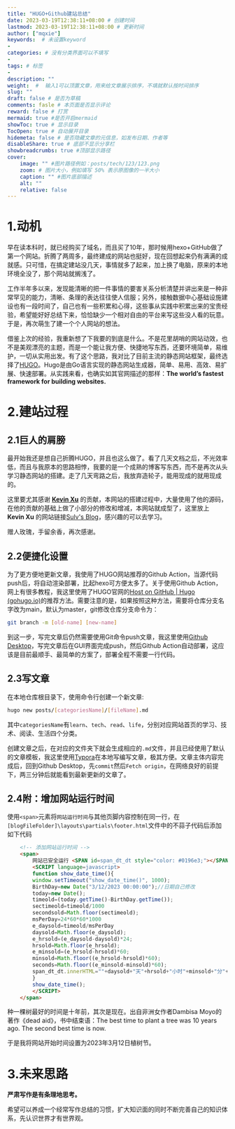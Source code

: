 ```yaml
---
title: "HUGO+Github建站总结" 
date: 2023-03-19T12:38:11+08:00 # 创建时间
lastmod: 2023-03-19T12:38:11+08:00 # 更新时间
author: ["mqxie"]
keywords:  # 未设置keyword
- 
categories: # 没有分类界面可以不填写
- 
tags: # 标签
- 
description: ""
weight:  #  输入1可以顶置文章，用来给文章展示排序，不填就默认按时间排序
slug: ""
draft: false # 是否为草稿
comments: fasle # 本页面是否显示评论
reward: false # 打赏
mermaid: true #是否开启mermaid
showToc: true # 显示目录
TocOpen: true # 自动展开目录
hidemeta: false # 是否隐藏文章的元信息，如发布日期、作者等
disableShare: true # 底部不显示分享栏
showbreadcrumbs: true #顶部显示路径
cover:
    image: "" #图片路径例如：posts/tech/123/123.png
    zoom: # 图片大小，例如填写 50% 表示原图像的一半大小
    caption: "" #图片底部描述
    alt: ""
    relative: false
---
```


# 1.动机

早在读本科时，就已经购买了域名，而且买了10年，那时候用hexo+GitHub做了第一个网站。折腾了两周多，最终建成的网站也挺好，现在回想起来仍有满满的成就感。只可惜，在搞定建站没几天，事情就多了起来，加上换了电脑，原来的本地环境全没了，那个网站就搁浅了。

工作半年多以来，发现能清晰的把一件事情的要害关系分析清楚并讲出来是一种非常罕见的能力，清晰、条理的表达往往使人信服；另外，接触数据中心基础设施建设也有一段时间了，自己也有一些积累和心得，这些事从实践中积累出来的宝贵经验，希望能好好总结下来，恰恰缺少一个相对自由的平台来写这些没人看的玩意。于是，再次萌生了建一个个人网站的想法。

借鉴上次的经验，我重新想了下我要的到底是什么。不是花里胡哨的网站动效，也不是美观漂亮的主题，而是一个能让我方便、快捷地写东西，还要环境简单，易维护，一切从实用出发。有了这个思路，我对比了目前主流的静态网站框架，最终选择了[HUGO](https://gohugo.io/)。Hugo是由Go语言实现的静态网站生成器，简单、易用、高效、易扩展、快速部署。从实践来看，也确实如其官网描述的那样：**The world’s fastest framework for building websites.**

# 2.建站过程

## 2.1巨人的肩膀

最开始我还是想自己折腾HUGO，并且也这么做了。看了几天文档之后，不光效率低，而且与我原本的思路相悖，我要的是一个成熟的博客写东西，而不是再次从头学习静态网站的搭建。走了几天弯路之后，我放弃造轮子，能用现成的就用现成的。

这里要尤其感谢 [**Kevin Xu**](https://github.com/xyming108/) 的贡献，本网站的搭建过程中，大量使用了他的源码，在他的贡献的基础上做了小部分的修改和增减，本网站就成型了，这里放上 **Kevin Xu** 的网站链接[Sulv's Blog](https://www.sulvblog.cn/)，感兴趣的可以去学习。

赠人玫瑰，手留余香，再次感谢。

## 2.2便捷化设置

为了更方便地更新文章，我使用了HUGO网站推荐的Github Action，当源代码push后，将自动渲染部署，比起hexo可方便太多了。关于使用Github Action，网上有很多教程，我这里使用了HUGO官网的[Host on GitHub | Hugo (gohugo.io)](https://gohugo.io/hosting-and-deployment/hosting-on-github/)的推荐方法。需要注意的是，如果按照这种方法，需要将仓库分支名字改为main，默认为master，git修改仓库分支命令为：

```bash
git branch -m [old-name] [new-name]
```

到这一步，写完文章后仍然需要使用Git命令push文章，我这里使用[Github Desktop](https://desktop.github.com/)，写完文章后在GUI界面完成push，然后Github Action自动部署，这应该是目前最顺手、最简单的方案了，部署全程不需要一行代码。

## 2.3写文章

在本地仓库根目录下，使用命令行创建一个新文章:

```bash
hugo new posts/[categoriesName]/[fileName].md
```

其中`categoriesName`有`learn`、`tech`、`read`、`life`，分别对应网站首页的学习、技术、阅读、生活四个分类。

创建文章之后，在对应的文件夹下就会生成相应的`.md`文件，并且已经使用了默认的文章模板，我这里使用[Typora](https://typora.io/)在本地写编写文章，极其方便。文章主体内容完成后，回到Github Desktop，先`commit`然后`Fetch origin`，在网络良好的前提下，两三分钟后就能看到最新更新的文章了。

## 2.4附：增加网站运行时间

使用`<span>`元素将`网站运行时间`与其他页脚内容控制在同一行，在`[blogFileFolder]\layouts\partials\footer.html`文件中的不蒜子代码后添加如下代码

```html
    <!-- 添加网站运行时间 -->
    <span>
        网站已安全运行 <SPAN id=span_dt_dt style="color: #0196e3;"></SPAN> 
        <SCRIPT language=javascript>
        function show_date_time(){
        window.setTimeout("show_date_time()", 1000);
        BirthDay=new Date("3/12/2023 00:00:00");//日期自己修改
        today=new Date();
        timeold=(today.getTime()-BirthDay.getTime());
        sectimeold=timeold/1000
        secondsold=Math.floor(sectimeold);
        msPerDay=24*60*60*1000
        e_daysold=timeold/msPerDay
        daysold=Math.floor(e_daysold);
        e_hrsold=(e_daysold-daysold)*24;
        hrsold=Math.floor(e_hrsold);
        e_minsold=(e_hrsold-hrsold)*60;
        minsold=Math.floor((e_hrsold-hrsold)*60);
        seconds=Math.floor((e_minsold-minsold)*60);
        span_dt_dt.innerHTML=""+daysold+"天"+hrsold+"小时"+minsold+"分"+seconds+"秒";
        }
        show_date_time();
        </SCRIPT>
    </span>
```

种一棵树最好的时间是十年前，其次是现在。出自非洲女作者Dambisa Moyo的著作《dead aid》，书中结束语：The best time to plant a tree was 10 years ago. The second best time is now.

于是我将网站开始时间设置为2023年3月12日植树节。



# 3.未来思路

**严肃写作是有条理地思考。**

希望可以养成一个经常写作总结的习惯，扩大知识面的同时不断完善自己的知识体系，先认识世界才有世界观。



